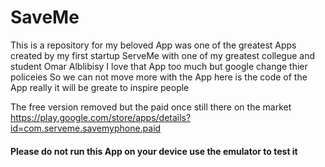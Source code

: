 # SaveMe
This is a repository for my beloved App was one of the greatest Apps created by my first startup ServeMe with one of my greatest collegue and student Omar Alblibisy
I love that App too much but google change thier policeies So we can not move more with the App
here is the code of the App 
really it will be greate to inspire people

The free version removed but the paid once still there on the market https://play.google.com/store/apps/details?id=com.serveme.savemyphone.paid

#### Please do not run this App on your device use the emulator to test it
